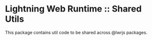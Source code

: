 # Lightning Web Runtime :: Shared Utils

This package contains util code to be shared across @lwrjs packages.
